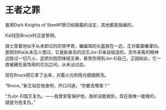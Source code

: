 # 王者之罪

套用Dark Knights of Steel#1里已经揭露的设定，其他都是我编的。



Kal找到Bruce时正是黎明。

骑士穿着他似乎从未卸过的灰铁甲胄，蝙蝠耳的头盔放在一边，正对着晨曦濯剑。那把剑Kal从未见人使过，它是新故去的旧王Jor-El亲自锻造的，天外来客的眼神远胜过一切凡火，这把剑因而锋锐无俦，甚至伤得到Jor-El自己。正因如此，它一直被藏在装饰用的花剑之间，从未沾过血。

现在Bruce把它拿了出来，对着火光和晓光细细擦洗。

“Bruce。”新王站在他身侧，开口问道，“你要去哪里？”

“为Jor-El国王复仇。——我曾宣誓保护他，我却没能做到，现在我唯一能做的，就是为他复仇。”
